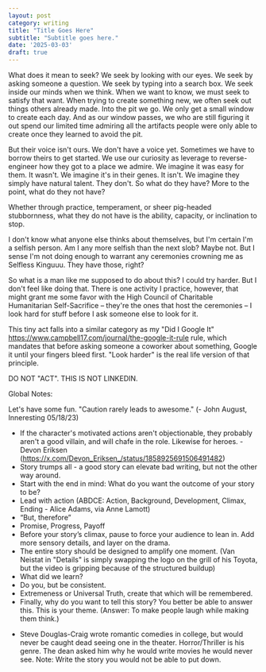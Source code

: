 ```yaml
---
layout: post
category: writing
title: "Title Goes Here"
subtitle: "Subtitle goes here."
date: '2025-03-03'
draft: true
---
```


What does it mean to seek? We seek by looking with our eyes. We seek by asking someone a question. We seek by typing into a search box. We seek inside our minds when we think. When we want to know, we must seek to satisfy that want. When trying to create something new, we often seek out things others already made. Into the pit we go. We only get a small window to create each day. And as our window passes, we who are still figuring it out spend our limited time admiring all the artifacts people were only able to create once they learned to avoid the pit.

But their voice isn't ours. We don't have a voice yet. Sometimes we have to borrow theirs to get started. We use our curiosity as leverage to reverse-engineer how they got to a place we admire. We imagine it was easy for them. It wasn't. We imagine it's in their genes. It isn't. We imagine they simply have natural talent. They don't. So what do they have? More to the point, what do they not have?

Whether through practice, temperament, or sheer pig-headed stubbornness, what they do not have is the ability, capacity, or inclination to stop.



<!-- I write once a week about ME (see below). Seth writes every day about IDEAS...more of that. -->

I don't know what anyone else thinks about themselves, but I'm certain I'm a selfish person. Am I any more selfish than the next slob? Maybe not. But I sense I'm not doing enough to warrant any ceremonies crowning me as Selfless Kinguuu. They have those, right?

So what is a man like me supposed to do about this? I could try harder. But I don't feel like doing that. There is one activity I practice, however, that might grant me some favor with the High Council of Charitable Humanitarian Self-Sacrifice – they're the ones that host the ceremonies – I look hard for stuff before I ask someone else to look for it.

This tiny act falls into a similar category as my "Did I Google It" https://www.campbell17.com/journal/the-google-it-rule rule, which mandates that before asking someone a coworker about something, Google it until your fingers bleed first. "Look harder" is the real life version of that principle.



DO NOT "ACT". THIS IS NOT LINKEDIN.

Global Notes:

Let's have some fun. "Caution rarely leads to awesome." (- John August, Inneresting 05/18/23)

- If the character's motivated actions aren't objectionable, they probably aren't a good villain, and will chafe in the role. Likewise for heroes. -Devon Eriksen (https://x.com/Devon_Eriksen_/status/1858925691506491482)
- Story trumps all - a good story can elevate bad writing, but not the other way around.
- Start with the end in mind: What do you want the outcome of your story to be?
- Lead with action (ABDCE: Action, Background, Development, Climax, Ending - Alice Adams, via Anne Lamott)
- “But, therefore”
- Promise, Progress, Payoff
- Before your story’s climax, pause to force your audience to lean in. Add more sensory details, and layer on the drama.
- The entire story should be designed to amplify one moment. (Van Neistat in "Details" is simply swapping the logo on the grill of his Toyota, but the video is gripping because of the structured buildup)
- What did we learn?
- Do you, but be consistent.
- Extremeness or Universal Truth, create that which will be remembered.
- Finally, why do you want to tell this story? You better be able to answer this. This is your theme. (Answer: To make people laugh while making them think.)

<!-- Candidate note -->
- Steve Douglas-Craig wrote romantic comedies in college, but would never be caught dead seeing one in the theater. Horror/Thriller is his genre. The dean asked him why he would write movies he would never see. Note: Write the story you would not be able to put down.